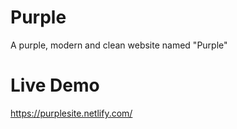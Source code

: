# Purple
A purple, modern and clean website named "Purple"

# Live Demo
https://purplesite.netlify.com/

